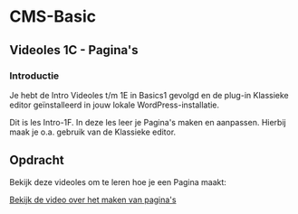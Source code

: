 # CMS-Basic

## Videoles 1C - Pagina's

### Introductie

Je hebt de Intro Videoles t/m 1E in Basics1 gevolgd en de plug-in Klassieke editor geïnstalleerd in jouw lokale WordPress-installatie.

Dit is les Intro-1F.
In deze les leer je Pagina's maken en aanpassen. Hierbij maak je o.a. gebruik van de Klassieke editor.

## Opdracht

Bekijk deze videoles om te leren hoe je een Pagina maakt:

[Bekijk de video over het maken van pagina's](https://web.microsoftstream.com/video/f4afda20-1814-4ab8-a441-3b127e7408fd)
